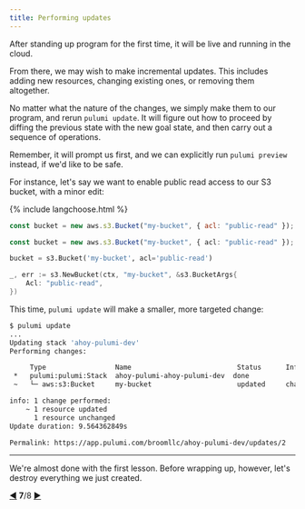```yaml
---
title: Performing updates
---
```


After standing up program for the first time, it will be live and running in the cloud.

From there, we may wish to make incremental updates.  This includes adding new resources, changing existing ones, or
removing them altogether.

No matter what the nature of the changes, we simply make them to our program, and rerun `pulumi update`.  It will figure
out how to proceed by diffing the previous state with the new goal state, and then carry out a sequence of operations.

Remember, it will prompt us first, and we can explicitly run `pulumi preview` instead, if we'd like to be safe.

For instance, let's say we want to enable public read access to our S3 bucket, with a minor edit:

{% include langchoose.html %}

```javascript
const bucket = new aws.s3.Bucket("my-bucket", { acl: "public-read" });
```

```typescript
const bucket = new aws.s3.Bucket("my-bucket", { acl: "public-read" });
```

```python
bucket = s3.Bucket('my-bucket', acl='public-read')
```

```go
_, err := s3.NewBucket(ctx, "my-bucket", &s3.BucketArgs{
    Acl: "public-read",
})
```

This time, `pulumi update` will make a smaller, more targeted change:

```bash
$ pulumi update
...
Updating stack 'ahoy-pulumi-dev'
Performing changes:

     Type                 Name                          Status      Info
 *   pulumi:pulumi:Stack  ahoy-pulumi-ahoy-pulumi-dev  done
 ~   └─ aws:s3:Bucket     my-bucket                     updated     changes: ~ acl

info: 1 change performed:
    ~ 1 resource updated
      1 resource unchanged
Update duration: 9.564362849s

Permalink: https://app.pulumi.com/broomllc/ahoy-pulumi-dev/updates/2
```

***

We're almost done with the first lesson.  Before wrapping up, however, let's destroy everything we just created.

<div class="tour-nav">
    <a class="tour-button enabled" href="basics-up.html" title="Spinning up">◀</a>
    <span class="tour-index"><strong>7</strong>/8</span>
    <a class="tour-button enabled" href="basics-destroying.html" title="Destroying">▶</a>
</div>
